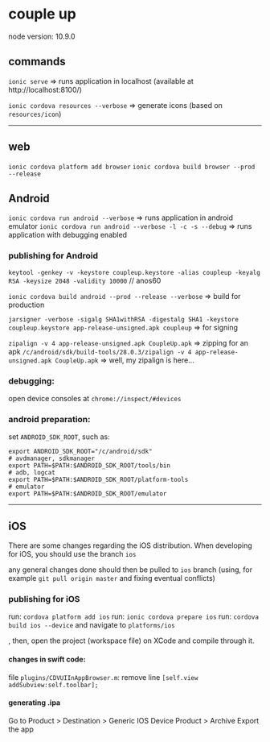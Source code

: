 # couple up

node version: 10.9.0

## commands
`ionic serve` => runs application in localhost (available at http://localhost:8100/)

`ionic cordova resources --verbose` => generate icons (based on `resources/icon`)

---


## web
`ionic cordova platform add browser`
`ionic cordova build browser --prod --release`


## Android

`ionic cordova run android --verbose` => runs application in android emulator
`ionic cordova run android --verbose -l -c -s --debug` => runs application with debugging enabled

### publishing for Android
`keytool -genkey -v -keystore coupleup.keystore -alias coupleup -keyalg RSA -keysize 2048 -validity 10000` // anos60

`ionic cordova build android --prod --release --verbose` => build for production

`jarsigner -verbose -sigalg SHA1withRSA -digestalg SHA1 -keystore coupleup.keystore app-release-unsigned.apk coupleup` => for signing

`zipalign -v 4 app-release-unsigned.apk CoupleUp.apk` => zipping for an apk
`/c/android/sdk/build-tools/28.0.3/zipalign -v 4 app-release-unsigned.apk CoupleUp.apk` => well, my zipalign is here...


### debugging:
open device consoles at `chrome://inspect/#devices`

### android preparation:
set `ANDROID_SDK_ROOT`, such as: 
```
export ANDROID_SDK_ROOT="/c/android/sdk"
# avdmanager, sdkmanager
export PATH=$PATH:$ANDROID_SDK_ROOT/tools/bin
# adb, logcat
export PATH=$PATH:$ANDROID_SDK_ROOT/platform-tools
# emulator
export PATH=$PATH:$ANDROID_SDK_ROOT/emulator
```


---

## iOS

There are some changes regarding the iOS distribution.
When developing for iOS, you should use the branch `ios`

any general changes done should then be pulled to `ios` branch (using, for example `git pull origin master` and fixing eventual conflicts)


### publishing for iOS
run: `cordova platform add ios` 
run: `ionic cordova prepare ios`
run: `cordova build ios --device` 
and navigate to `platforms/ios`

, then, open the project (workspace file) on XCode and compile through it.

#### changes in swift code:
file `plugins/CDVUIInAppBrowser.m`:
remove line `[self.view addSubview:self.toolbar];`


#### generating .ipa
Go to 
Product > Destination > Generic IOS Device
Product > Archive
Export the app

